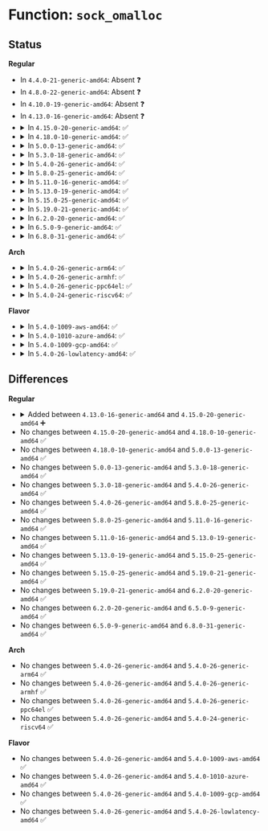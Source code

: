 # Function: <code>sock_omalloc</code>

## Status
<b>Regular</b>
<ul>
<li>
In <code>4.4.0-21-generic-amd64</code>: Absent ❓
</li>
<li>
In <code>4.8.0-22-generic-amd64</code>: Absent ❓
</li>
<li>
In <code>4.10.0-19-generic-amd64</code>: Absent ❓
</li>
<li>
In <code>4.13.0-16-generic-amd64</code>: Absent ❓
</li>
<li>
<details>
<summary>In <code>4.15.0-20-generic-amd64</code>: ✅</summary>

```c
struct sk_buff * sock_omalloc(struct sock * sk, long unsigned int size, gfp_t priority)
```

```json
{
  "name": "sock_omalloc",
  "collision_type": "Unique Global",
  "inline_type": "No",
  "funcs": [
    {
      "addr": 18446744071587421728,
      "name": "sock_omalloc",
      "external": true,
      "loc": "net/core/sock.c:1944",
      "file": "net/core/sock.c",
      "inline": "seen, unknown",
      "caller_inline": [],
      "caller_func": [
        "net/core/skbuff.c:sock_zerocopy_alloc"
      ]
    }
  ],
  "symbols": [
    {
      "addr": 18446744071587421728,
      "name": "sock_omalloc",
      "section": ".text",
      "bind": "STB_GLOBAL",
      "size": 95
    }
  ]
}
```
</details>
</li>
<li>
<details>
<summary>In <code>4.18.0-10-generic-amd64</code>: ✅</summary>

```c
struct sk_buff * sock_omalloc(struct sock * sk, long unsigned int size, gfp_t priority)
```

```json
{
  "name": "sock_omalloc",
  "collision_type": "Unique Global",
  "inline_type": "No",
  "funcs": [
    {
      "addr": 18446744071587725824,
      "name": "sock_omalloc",
      "external": true,
      "loc": "net/core/sock.c:1964",
      "file": "net/core/sock.c",
      "inline": "seen, unknown",
      "caller_inline": [],
      "caller_func": [
        "net/core/skbuff.c:sock_zerocopy_alloc"
      ]
    }
  ],
  "symbols": [
    {
      "addr": 18446744071587725824,
      "name": "sock_omalloc",
      "section": ".text",
      "bind": "STB_GLOBAL",
      "size": 98
    }
  ]
}
```
</details>
</li>
<li>
<details>
<summary>In <code>5.0.0-13-generic-amd64</code>: ✅</summary>

```c
struct sk_buff * sock_omalloc(struct sock * sk, long unsigned int size, gfp_t priority)
```

```json
{
  "name": "sock_omalloc",
  "collision_type": "Unique Global",
  "inline_type": "No",
  "funcs": [
    {
      "addr": 18446744071587858144,
      "name": "sock_omalloc",
      "external": true,
      "loc": "net/core/sock.c:1960",
      "file": "net/core/sock.c",
      "inline": "seen, unknown",
      "caller_inline": [],
      "caller_func": [
        "net/core/skbuff.c:sock_zerocopy_alloc"
      ]
    }
  ],
  "symbols": [
    {
      "addr": 18446744071587858144,
      "name": "sock_omalloc",
      "section": ".text",
      "bind": "STB_GLOBAL",
      "size": 98
    }
  ]
}
```
</details>
</li>
<li>
<details>
<summary>In <code>5.3.0-18-generic-amd64</code>: ✅</summary>

```c
struct sk_buff * sock_omalloc(struct sock * sk, long unsigned int size, gfp_t priority)
```

```json
{
  "name": "sock_omalloc",
  "collision_type": "Unique Global",
  "inline_type": "No",
  "funcs": [
    {
      "addr": 18446744071588162720,
      "name": "sock_omalloc",
      "external": true,
      "loc": "net/core/sock.c:2101",
      "file": "net/core/sock.c",
      "inline": "seen, unknown",
      "caller_inline": [],
      "caller_func": [
        "net/core/skbuff.c:sock_zerocopy_alloc"
      ]
    }
  ],
  "symbols": [
    {
      "addr": 18446744071588162720,
      "name": "sock_omalloc",
      "section": ".text",
      "bind": "STB_GLOBAL",
      "size": 92
    }
  ]
}
```
</details>
</li>
<li>
<details>
<summary>In <code>5.4.0-26-generic-amd64</code>: ✅</summary>

```c
struct sk_buff * sock_omalloc(struct sock * sk, long unsigned int size, gfp_t priority)
```

```json
{
  "name": "sock_omalloc",
  "collision_type": "Unique Global",
  "inline_type": "No",
  "funcs": [
    {
      "addr": 18446744071588368000,
      "name": "sock_omalloc",
      "external": true,
      "loc": "net/core/sock.c:2116",
      "file": "net/core/sock.c",
      "inline": "seen, unknown",
      "caller_inline": [],
      "caller_func": [
        "net/core/skbuff.c:sock_zerocopy_alloc"
      ]
    }
  ],
  "symbols": [
    {
      "addr": 18446744071588368000,
      "name": "sock_omalloc",
      "section": ".text",
      "bind": "STB_GLOBAL",
      "size": 92
    }
  ]
}
```
</details>
</li>
<li>
<details>
<summary>In <code>5.8.0-25-generic-amd64</code>: ✅</summary>

```c
struct sk_buff * sock_omalloc(struct sock * sk, long unsigned int size, gfp_t priority)
```

```json
{
  "name": "sock_omalloc",
  "collision_type": "Unique Global",
  "inline_type": "No",
  "funcs": [
    {
      "addr": 18446744071589232544,
      "name": "sock_omalloc",
      "external": true,
      "loc": "net/core/sock.c:2225",
      "file": "net/core/sock.c",
      "inline": "seen, unknown",
      "caller_inline": [],
      "caller_func": [
        "net/core/skbuff.c:sock_zerocopy_alloc"
      ]
    }
  ],
  "symbols": [
    {
      "addr": 18446744071589232544,
      "name": "sock_omalloc",
      "section": ".text",
      "bind": "STB_GLOBAL",
      "size": 95
    }
  ]
}
```
</details>
</li>
<li>
<details>
<summary>In <code>5.11.0-16-generic-amd64</code>: ✅</summary>

```c
struct sk_buff * sock_omalloc(struct sock * sk, long unsigned int size, gfp_t priority)
```

```json
{
  "name": "sock_omalloc",
  "collision_type": "Unique Global",
  "inline_type": "No",
  "funcs": [
    {
      "addr": 18446744071589231216,
      "name": "sock_omalloc",
      "external": true,
      "loc": "net/core/sock.c:2217",
      "file": "net/core/sock.c",
      "inline": "seen, unknown",
      "caller_inline": [],
      "caller_func": [
        "net/core/skbuff.c:sock_zerocopy_alloc"
      ]
    }
  ],
  "symbols": [
    {
      "addr": 18446744071589231216,
      "name": "sock_omalloc",
      "section": ".text",
      "bind": "STB_GLOBAL",
      "size": 95
    }
  ]
}
```
</details>
</li>
<li>
<details>
<summary>In <code>5.13.0-19-generic-amd64</code>: ✅</summary>

```c
struct sk_buff * sock_omalloc(struct sock * sk, long unsigned int size, gfp_t priority)
```

```json
{
  "name": "sock_omalloc",
  "collision_type": "Unique Global",
  "inline_type": "No",
  "funcs": [
    {
      "addr": 18446744071589124672,
      "name": "sock_omalloc",
      "external": true,
      "loc": "net/core/sock.c:2240",
      "file": "net/core/sock.c",
      "inline": "seen, unknown",
      "caller_inline": [],
      "caller_func": [
        "net/core/skbuff.c:msg_zerocopy_alloc"
      ]
    }
  ],
  "symbols": [
    {
      "addr": 18446744071589124672,
      "name": "sock_omalloc",
      "section": ".text",
      "bind": "STB_GLOBAL",
      "size": 95
    }
  ]
}
```
</details>
</li>
<li>
<details>
<summary>In <code>5.15.0-25-generic-amd64</code>: ✅</summary>

```c
struct sk_buff * sock_omalloc(struct sock * sk, long unsigned int size, gfp_t priority)
```

```json
{
  "name": "sock_omalloc",
  "collision_type": "Unique Global",
  "inline_type": "No",
  "funcs": [
    {
      "addr": 18446744071589843536,
      "name": "sock_omalloc",
      "external": true,
      "loc": "net/core/sock.c:2364",
      "file": "net/core/sock.c",
      "inline": "seen, unknown",
      "caller_inline": [],
      "caller_func": [
        "net/core/skbuff.c:msg_zerocopy_alloc"
      ]
    }
  ],
  "symbols": [
    {
      "addr": 18446744071589843536,
      "name": "sock_omalloc",
      "section": ".text",
      "bind": "STB_GLOBAL",
      "size": 95
    }
  ]
}
```
</details>
</li>
<li>
<details>
<summary>In <code>5.19.0-21-generic-amd64</code>: ✅</summary>

```c
struct sk_buff * sock_omalloc(struct sock * sk, long unsigned int size, gfp_t priority)
```

```json
{
  "name": "sock_omalloc",
  "collision_type": "Unique Global",
  "inline_type": "No",
  "funcs": [
    {
      "addr": 18446744071591364720,
      "name": "sock_omalloc",
      "external": true,
      "loc": "net/core/sock.c:2531",
      "file": "net/core/sock.c",
      "inline": "seen, unknown",
      "caller_inline": [],
      "caller_func": [
        "net/core/skbuff.c:msg_zerocopy_realloc"
      ]
    }
  ],
  "symbols": [
    {
      "addr": 18446744071591364720,
      "name": "sock_omalloc",
      "section": ".text",
      "bind": "STB_GLOBAL",
      "size": 109
    }
  ]
}
```
</details>
</li>
<li>
<details>
<summary>In <code>6.2.0-20-generic-amd64</code>: ✅</summary>

```c
struct sk_buff * sock_omalloc(struct sock * sk, long unsigned int size, gfp_t priority)
```

```json
{
  "name": "sock_omalloc",
  "collision_type": "Unique Global",
  "inline_type": "No",
  "funcs": [
    {
      "addr": 18446744071593119264,
      "name": "sock_omalloc",
      "external": true,
      "loc": "net/core/sock.c:2610",
      "file": "net/core/sock.c",
      "inline": "seen, unknown",
      "caller_inline": [],
      "caller_func": [
        "net/core/skbuff.c:msg_zerocopy_realloc"
      ]
    }
  ],
  "symbols": [
    {
      "addr": 18446744071593119264,
      "name": "sock_omalloc",
      "section": ".text",
      "bind": "STB_GLOBAL",
      "size": 109
    }
  ]
}
```
</details>
</li>
<li>
<details>
<summary>In <code>6.5.0-9-generic-amd64</code>: ✅</summary>

```c
struct sk_buff * sock_omalloc(struct sock * sk, long unsigned int size, gfp_t priority)
```

```json
{
  "name": "sock_omalloc",
  "collision_type": "Unique Global",
  "inline_type": "No",
  "funcs": [
    {
      "addr": 18446744071593571952,
      "name": "sock_omalloc",
      "external": true,
      "loc": "net/core/sock.c:2670",
      "file": "net/core/sock.c",
      "inline": "seen, unknown",
      "caller_inline": [],
      "caller_func": [
        "net/core/skbuff.c:msg_zerocopy_realloc"
      ]
    }
  ],
  "symbols": [
    {
      "addr": 18446744071593571952,
      "name": "sock_omalloc",
      "section": ".text",
      "bind": "STB_GLOBAL",
      "size": 107
    }
  ]
}
```
</details>
</li>
<li>
<details>
<summary>In <code>6.8.0-31-generic-amd64</code>: ✅</summary>

```c
struct sk_buff * sock_omalloc(struct sock * sk, long unsigned int size, gfp_t priority)
```

```json
{
  "name": "sock_omalloc",
  "collision_type": "Unique Global",
  "inline_type": "No",
  "funcs": [
    {
      "addr": 18446744071594344544,
      "name": "sock_omalloc",
      "external": true,
      "loc": "net/core/sock.c:2650",
      "file": "net/core/sock.c",
      "inline": "seen, unknown",
      "caller_inline": [],
      "caller_func": [
        "net/core/skbuff.c:msg_zerocopy_realloc"
      ]
    }
  ],
  "symbols": [
    {
      "addr": 18446744071594344544,
      "name": "sock_omalloc",
      "section": ".text",
      "bind": "STB_GLOBAL",
      "size": 111
    }
  ]
}
```
</details>
</li>
</ul>
<b>Arch</b>
<ul>
<li>
<details>
<summary>In <code>5.4.0-26-generic-arm64</code>: ✅</summary>

```c
struct sk_buff * sock_omalloc(struct sock * sk, long unsigned int size, gfp_t priority)
```

```json
{
  "name": "sock_omalloc",
  "collision_type": "Unique Global",
  "inline_type": "No",
  "funcs": [
    {
      "addr": 18446603336501877784,
      "name": "sock_omalloc",
      "external": true,
      "loc": "net/core/sock.c:2116",
      "file": "net/core/sock.c",
      "inline": "seen, unknown",
      "caller_inline": [],
      "caller_func": [
        "net/core/skbuff.c:sock_zerocopy_alloc"
      ]
    }
  ],
  "symbols": [
    {
      "addr": 18446603336501877784,
      "name": "sock_omalloc",
      "section": ".text",
      "bind": "STB_GLOBAL",
      "size": 172
    }
  ]
}
```
</details>
</li>
<li>
<details>
<summary>In <code>5.4.0-26-generic-armhf</code>: ✅</summary>

```c
struct sk_buff * sock_omalloc(struct sock * sk, long unsigned int size, gfp_t priority)
```

```json
{
  "name": "sock_omalloc",
  "collision_type": "Unique Global",
  "inline_type": "No",
  "funcs": [
    {
      "addr": 3234641724,
      "name": "sock_omalloc",
      "external": true,
      "loc": "net/core/sock.c:2116",
      "file": "net/core/sock.c",
      "inline": "seen, unknown",
      "caller_inline": [],
      "caller_func": [
        "net/core/skbuff.c:sock_zerocopy_alloc"
      ]
    }
  ],
  "symbols": [
    {
      "addr": 3234641724,
      "name": "sock_omalloc",
      "section": ".text",
      "bind": "STB_GLOBAL",
      "size": 144
    }
  ]
}
```
</details>
</li>
<li>
<details>
<summary>In <code>5.4.0-26-generic-ppc64el</code>: ✅</summary>

```c
struct sk_buff * sock_omalloc(struct sock * sk, long unsigned int size, gfp_t priority)
```

```json
{
  "name": "sock_omalloc",
  "collision_type": "Unique Global",
  "inline_type": "No",
  "funcs": [
    {
      "addr": 13835058055295284688,
      "name": "sock_omalloc",
      "external": true,
      "loc": "net/core/sock.c:2116",
      "file": "net/core/sock.c",
      "inline": "seen, unknown",
      "caller_inline": [],
      "caller_func": [
        "net/core/skbuff.c:sock_zerocopy_alloc"
      ]
    }
  ],
  "symbols": [
    {
      "addr": 13835058055295284688,
      "name": "sock_omalloc",
      "section": ".text",
      "bind": "STB_GLOBAL",
      "size": 204
    }
  ]
}
```
</details>
</li>
<li>
<details>
<summary>In <code>5.4.0-24-generic-riscv64</code>: ✅</summary>

```c
struct sk_buff * sock_omalloc(struct sock * sk, long unsigned int size, gfp_t priority)
```

```json
{
  "name": "sock_omalloc",
  "collision_type": "Unique Global",
  "inline_type": "No",
  "funcs": [
    {
      "addr": 18446743936278199640,
      "name": "sock_omalloc",
      "external": true,
      "loc": "net/core/sock.c:2116",
      "file": "net/core/sock.c",
      "inline": "seen, unknown",
      "caller_inline": [],
      "caller_func": [
        "net/core/skbuff.c:sock_zerocopy_alloc"
      ]
    }
  ],
  "symbols": [
    {
      "addr": 18446743936278199640,
      "name": "sock_omalloc",
      "section": ".text",
      "bind": "STB_GLOBAL",
      "size": 114
    }
  ]
}
```
</details>
</li>
</ul>
<b>Flavor</b>
<ul>
<li>
<details>
<summary>In <code>5.4.0-1009-aws-amd64</code>: ✅</summary>

```c
struct sk_buff * sock_omalloc(struct sock * sk, long unsigned int size, gfp_t priority)
```

```json
{
  "name": "sock_omalloc",
  "collision_type": "Unique Global",
  "inline_type": "No",
  "funcs": [
    {
      "addr": 18446744071587974784,
      "name": "sock_omalloc",
      "external": true,
      "loc": "net/core/sock.c:2116",
      "file": "net/core/sock.c",
      "inline": "seen, unknown",
      "caller_inline": [],
      "caller_func": [
        "net/core/skbuff.c:sock_zerocopy_alloc"
      ]
    }
  ],
  "symbols": [
    {
      "addr": 18446744071587974784,
      "name": "sock_omalloc",
      "section": ".text",
      "bind": "STB_GLOBAL",
      "size": 92
    }
  ]
}
```
</details>
</li>
<li>
<details>
<summary>In <code>5.4.0-1010-azure-amd64</code>: ✅</summary>

```c
struct sk_buff * sock_omalloc(struct sock * sk, long unsigned int size, gfp_t priority)
```

```json
{
  "name": "sock_omalloc",
  "collision_type": "Unique Global",
  "inline_type": "No",
  "funcs": [
    {
      "addr": 18446744071587687888,
      "name": "sock_omalloc",
      "external": true,
      "loc": "net/core/sock.c:2116",
      "file": "net/core/sock.c",
      "inline": "seen, unknown",
      "caller_inline": [],
      "caller_func": [
        "net/core/skbuff.c:sock_zerocopy_alloc"
      ]
    }
  ],
  "symbols": [
    {
      "addr": 18446744071587687888,
      "name": "sock_omalloc",
      "section": ".text",
      "bind": "STB_GLOBAL",
      "size": 92
    }
  ]
}
```
</details>
</li>
<li>
<details>
<summary>In <code>5.4.0-1009-gcp-amd64</code>: ✅</summary>

```c
struct sk_buff * sock_omalloc(struct sock * sk, long unsigned int size, gfp_t priority)
```

```json
{
  "name": "sock_omalloc",
  "collision_type": "Unique Global",
  "inline_type": "No",
  "funcs": [
    {
      "addr": 18446744071588306560,
      "name": "sock_omalloc",
      "external": true,
      "loc": "net/core/sock.c:2116",
      "file": "net/core/sock.c",
      "inline": "seen, unknown",
      "caller_inline": [],
      "caller_func": [
        "net/core/skbuff.c:sock_zerocopy_alloc"
      ]
    }
  ],
  "symbols": [
    {
      "addr": 18446744071588306560,
      "name": "sock_omalloc",
      "section": ".text",
      "bind": "STB_GLOBAL",
      "size": 92
    }
  ]
}
```
</details>
</li>
<li>
<details>
<summary>In <code>5.4.0-26-lowlatency-amd64</code>: ✅</summary>

```c
struct sk_buff * sock_omalloc(struct sock * sk, long unsigned int size, gfp_t priority)
```

```json
{
  "name": "sock_omalloc",
  "collision_type": "Unique Global",
  "inline_type": "No",
  "funcs": [
    {
      "addr": 18446744071588441776,
      "name": "sock_omalloc",
      "external": true,
      "loc": "net/core/sock.c:2116",
      "file": "net/core/sock.c",
      "inline": "seen, unknown",
      "caller_inline": [],
      "caller_func": [
        "net/core/skbuff.c:sock_zerocopy_alloc"
      ]
    }
  ],
  "symbols": [
    {
      "addr": 18446744071588441776,
      "name": "sock_omalloc",
      "section": ".text",
      "bind": "STB_GLOBAL",
      "size": 92
    }
  ]
}
```
</details>
</li>
</ul>

## Differences
<b>Regular</b>
<ul>
<li>
<details>
<summary>Added between <code>4.13.0-16-generic-amd64</code> and <code>4.15.0-20-generic-amd64</code> ➕</summary>

```c
struct sk_buff * sock_omalloc(struct sock * sk, long unsigned int size, gfp_t priority)
```
</details>
</li>
<li>
No changes between <code>4.15.0-20-generic-amd64</code> and <code>4.18.0-10-generic-amd64</code> ✅
</li>
<li>
No changes between <code>4.18.0-10-generic-amd64</code> and <code>5.0.0-13-generic-amd64</code> ✅
</li>
<li>
No changes between <code>5.0.0-13-generic-amd64</code> and <code>5.3.0-18-generic-amd64</code> ✅
</li>
<li>
No changes between <code>5.3.0-18-generic-amd64</code> and <code>5.4.0-26-generic-amd64</code> ✅
</li>
<li>
No changes between <code>5.4.0-26-generic-amd64</code> and <code>5.8.0-25-generic-amd64</code> ✅
</li>
<li>
No changes between <code>5.8.0-25-generic-amd64</code> and <code>5.11.0-16-generic-amd64</code> ✅
</li>
<li>
No changes between <code>5.11.0-16-generic-amd64</code> and <code>5.13.0-19-generic-amd64</code> ✅
</li>
<li>
No changes between <code>5.13.0-19-generic-amd64</code> and <code>5.15.0-25-generic-amd64</code> ✅
</li>
<li>
No changes between <code>5.15.0-25-generic-amd64</code> and <code>5.19.0-21-generic-amd64</code> ✅
</li>
<li>
No changes between <code>5.19.0-21-generic-amd64</code> and <code>6.2.0-20-generic-amd64</code> ✅
</li>
<li>
No changes between <code>6.2.0-20-generic-amd64</code> and <code>6.5.0-9-generic-amd64</code> ✅
</li>
<li>
No changes between <code>6.5.0-9-generic-amd64</code> and <code>6.8.0-31-generic-amd64</code> ✅
</li>
</ul>
<b>Arch</b>
<ul>
<li>
No changes between <code>5.4.0-26-generic-amd64</code> and <code>5.4.0-26-generic-arm64</code> ✅
</li>
<li>
No changes between <code>5.4.0-26-generic-amd64</code> and <code>5.4.0-26-generic-armhf</code> ✅
</li>
<li>
No changes between <code>5.4.0-26-generic-amd64</code> and <code>5.4.0-26-generic-ppc64el</code> ✅
</li>
<li>
No changes between <code>5.4.0-26-generic-amd64</code> and <code>5.4.0-24-generic-riscv64</code> ✅
</li>
</ul>
<b>Flavor</b>
<ul>
<li>
No changes between <code>5.4.0-26-generic-amd64</code> and <code>5.4.0-1009-aws-amd64</code> ✅
</li>
<li>
No changes between <code>5.4.0-26-generic-amd64</code> and <code>5.4.0-1010-azure-amd64</code> ✅
</li>
<li>
No changes between <code>5.4.0-26-generic-amd64</code> and <code>5.4.0-1009-gcp-amd64</code> ✅
</li>
<li>
No changes between <code>5.4.0-26-generic-amd64</code> and <code>5.4.0-26-lowlatency-amd64</code> ✅
</li>
</ul>
